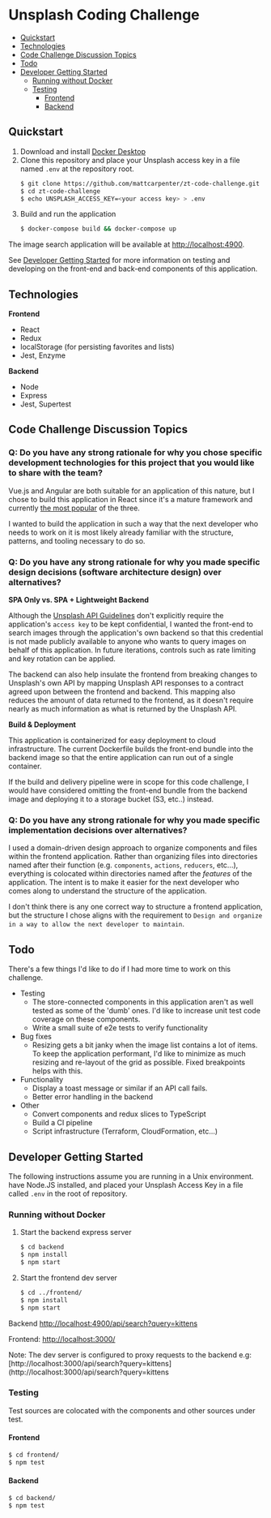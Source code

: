 # Unsplash Coding Challenge

- [Quickstart](#quickstart)
- [Technologies](#technologies)
- [Code Challenge Discussion Topics](#code-challenge-discussion-topics)
- [Todo](#todo)
- [Developer Getting Started](#developer-getting-started)
  * [Running without Docker](#running-without-docker)
  * [Testing](#testing)
    + [Frontend](#frontend)
    + [Backend](#backend)

## Quickstart
1. Download and install [Docker Desktop](https://www.docker.com/products/docker-desktop)
2. Clone this repository and place your Unsplash access key in a file named `.env` at the repository root.
    ```bash
    $ git clone https://github.com/mattcarpenter/zt-code-challenge.git
    $ cd zt-code-challenge
    $ echo UNSPLASH_ACCESS_KEY=<your access key> > .env
    ```
3. Build and run the application
    ```bash
    $ docker-compose build && docker-compose up
    ```
The image search application will be available at [http://localhost:4900](http://localhost:4900).

See [Developer Getting Started](#developer-getting-started) for more information on testing and developing on the front-end and back-end components of this application.

## Technologies

**Frontend**
* React
* Redux
* localStorage (for persisting favorites and lists)
* Jest, Enzyme

**Backend**
* Node
* Express
* Jest, Supertest

## Code Challenge Discussion Topics

### Q: Do you have any strong rationale for why you chose specific development technologies for this project that you would like to share with the team?

Vue.js and Angular are both suitable for an application of this nature, but I chose to build this application in React since it's a mature framework and currently [the most popular](https://www.npmtrends.com/react-vs-vue-vs-@angular/core) of the three. 

I wanted to build the application in such a way that the next developer who needs to work on it is most likely already familiar with the structure, patterns, and tooling necessary to do so.

### Q: Do you have any strong rationale for why you made specific design decisions (software architecture design) over alternatives?

**SPA Only vs. SPA + Lightweight Backend**

Although the [Unsplash API Guidelines](https://help.unsplash.com/en/articles/2511245-unsplash-api-guidelines) don't explicitly require the application's `access key` to be kept confidential, I wanted the front-end to search images through the application's own backend so that this credential is not made publicly available to anyone who wants to query images on behalf of this application. In future iterations, controls such as rate limiting and key rotation can be applied. 

The backend can also help insulate the frontend from breaking changes to Unsplash's own API by mapping Unsplash API responses to a contract agreed upon between the frontend and backend. This mapping also reduces the amount of data returned to the frontend, as it doesn't require nearly as much information as what is returned by the Unsplash API.

**Build & Deployment**

This application is containerized for easy deployment to cloud infrastructure. The current Dockerfile builds the front-end bundle into the backend image so that the entire application can run out of a single container.

If the build and delivery pipeline were in scope for this code challenge, I would have considered omitting the front-end bundle from the backend image and deploying it to a storage bucket (S3, etc..) instead.

### Q: Do you have any strong rationale for why you made specific implementation decisions over alternatives?

I used a domain-driven design approach to organize components and files within the frontend application. Rather than organizing files into directories named after their function (e.g. `components`, `actions`, `reducers`, etc...), everything is colocated within directories named after the _features_ of the application. The intent is to make it easier for the next developer who comes along to understand the structure of the application.

I don't think there is any one correct way to structure a frontend application, but the structure I chose aligns with the requirement to `Design and organize in a way to allow the next developer to maintain`.

##  Todo

There's a few things I'd like to do if I had more time to work on this challenge.

* Testing
  * The store-connected components in this application aren't as well tested as some of the 'dumb' ones. I'd like to increase unit test code coverage on these components.
  * Write a small suite of e2e tests to verify functionality
* Bug fixes
  * Resizing gets a bit janky when the image list contains a lot of items. To keep the application performant, I'd like to minimize as much resizing and re-layout of the grid as possible. Fixed breakpoints helps with this.
* Functionality
  * Display a toast message or similar if an API call fails.
  * Better error handling in the backend
* Other
  * Convert components and redux slices to TypeScript
  * Build a CI pipeline
  * Script infrastructure (Terraform, CloudFormation, etc...)

## Developer Getting Started

The following instructions assume you are running in a Unix environment. have Node.JS installed, and placed your Unsplash Access Key in a file called `.env` in the root of repository.

### Running without Docker

1. Start the backend express server
    ```bash
    $ cd backend
    $ npm install
    $ npm start
   ```
2. Start the frontend dev server
    ```bash
    $ cd ../frontend/
    $ npm install
    $ npm start
    ```

Backend [http://localhost:4900/api/search?query=kittens](http://localhost:4900/api/search?query=kittens)

Frontend: [http://localhost:3000/](http://localhost:3000)

Note: The dev server is configured to proxy requests to the backend e.g: [http://localhost:3000/api/search?query=kittens](http://localhost:3000/api/search?query=kittens

### Testing

Test sources are colocated with the components and other sources under test.

#### Frontend

```bash
$ cd frontend/
$ npm test
```

#### Backend

```bash
$ cd backend/
$ npm test
```

